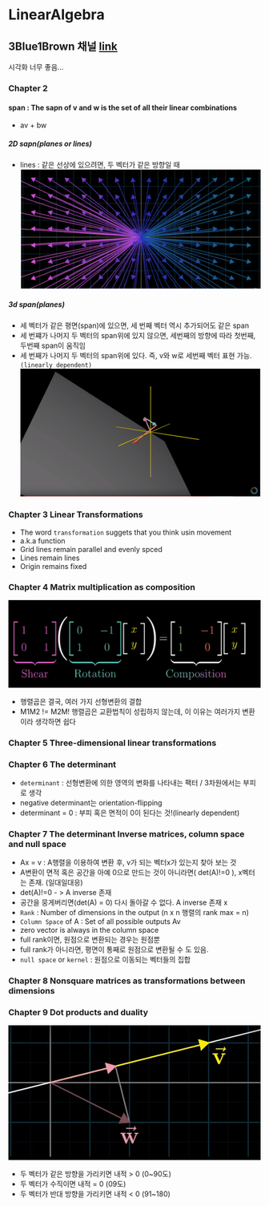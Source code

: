 # LinearAlgebra

## 3Blue1Brown 채널 [link](https://www.youtube.com/channel/UCYO_jab_esuFRV4b17AJtAw)
시각화 너무 좋음...

### Chapter 2
#### span : The sapn of v and w is the set of all their linear combinations
- av + bw
##### 2D sapn(planes or lines)
- lines : 같은 선상에 있으려면, 두 벡터가 같은 방향일 때
![image](https://github.com/miniii222/LinearAlgebra/blob/master/span_2d.PNG "2d")
##### 3d span(planes)
- 세 벡터가 같은 평면(span)에 있으면, 세 번째 벡터 역시 추가되어도 같은 span
- 세 번쨰가 나머지 두 벡터의 span위에 있지 않으면, 세번째의 방향에 따라 첫번째, 두번째 span이 움직임
- 세 번째가 나머지 두 벡터의 span위에 있다. 즉, v와 w로 세번째 벡터 표현 가능. `(linearly dependent)`
![image](https://github.com/miniii222/LinearAlgebra/blob/master/span_3d.PNG '3d')

### Chapter 3 Linear Transformations
- The word `transformation` suggets that you think usin movement
- a.k.a function
- Grid lines remain parallel and evenly spced
- Lines remain lines
- Origin remains fixed


### Chapter 4 Matrix multiplication as composition
![image](https://github.com/miniii222/LinearAlgebra/blob/master/composition.PNG 'composition')
- 행렬곱은 결국, 여러 가지 선형변환의 결합
- M1M2 != M2M! 행렬곱은 교환법칙이 성립하지 않는데, 이 이유는 여러가지 변환이라 생각하면 쉽다


### Chapter 5 Three-dimensional linear transformations


### Chapter 6 The determinant
- `determinant` : 선형변환에 의한 영역의 변화를 나타내는 팩터 / 3차원에서는 부피로 생각 
- negative determinant는 orientation-flipping
- determinant = 0 : 부피 혹은 면적이 0이 된다는 것!(linearly dependent)

### Chapter 7 The determinant Inverse matrices, column space and null space
- Ax = v : A행렬을 이용하여 변환 후, v가 되는 벡터x가 있는지 찾아 보는 것
- A변환이 면적 혹은 공간을 아예 0으로 만드는 것이 아니라면( det(A)!=0 ), x벡터는 존재. (일대일대응)
- det(A)!=0 - > A inverse 존재
- 공간을 뭉게버리면(det(A) = 0) 다시 돌아갈 수 없다. A inverse 존재 x
- `Rank` : Number of dimensions in the output (n x n 행렬의 rank max = n)
- `Column Space` of A : Set of all possible outputs Av
- zero vector is always in the column space
- full rank이면, 원점으로 변환되는 경우는 원점뿐
- full rank가 아니라면, 평면이 통째로 원점으로 변환될 수 도 있음. 
- `null space` or `kernel` : 원점으로 이동되는 벡터들의 집합

### Chapter 8 Nonsquare matrices as transformations between dimensions


### Chapter 9 Dot products and duality
![image](https://github.com/miniii222/LinearAlgebra/blob/master/projection.PNG 'projection')
- 두 벡터가 같은 방향을 가리키면 내적 > 0 (0~90도)
- 두 벡터가 수직이면 내적 = 0 (09도)
- 두 벡터가 반대 방향을 가리키면 내적 < 0 (91~180)




